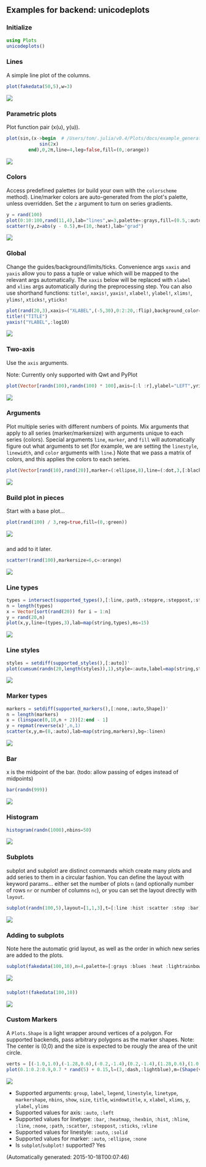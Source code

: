 ## Examples for backend: unicodeplots

### Initialize

```julia
using Plots
unicodeplots()
```

### Lines

A simple line plot of the columns.

```julia
plot(fakedata(50,5),w=3)
```

![](img/unicodeplots/unicodeplots_example_1.png)

### Parametric plots

Plot function pair (x(u), y(u)).

```julia
plot(sin,(x->begin  # /Users/tom/.julia/v0.4/Plots/docs/example_generation.jl, line 50:
            sin(2x)
        end),0,2π,line=4,leg=false,fill=(0,:orange))
```

![](img/unicodeplots/unicodeplots_example_3.png)

### Colors

Access predefined palettes (or build your own with the `colorscheme` method).  Line/marker colors are auto-generated from the plot's palette, unless overridden.  Set the `z` argument to turn on series gradients.

```julia
y = rand(100)
plot(0:10:100,rand(11,4),lab="lines",w=3,palette=:grays,fill=(0.5,:auto))
scatter!(y,z=abs(y - 0.5),m=(10,:heat),lab="grad")
```

![](img/unicodeplots/unicodeplots_example_4.png)

### Global

Change the guides/background/limits/ticks.  Convenience args `xaxis` and `yaxis` allow you to pass a tuple or value which will be mapped to the relevant args automatically.  The `xaxis` below will be replaced with `xlabel` and `xlims` args automatically during the preprocessing step. You can also use shorthand functions: `title!`, `xaxis!`, `yaxis!`, `xlabel!`, `ylabel!`, `xlims!`, `ylims!`, `xticks!`, `yticks!`

```julia
plot(rand(20,3),xaxis=("XLABEL",(-5,30),0:2:20,:flip),background_color=RGB(0.2,0.2,0.2),leg=false)
title!("TITLE")
yaxis!("YLABEL",:log10)
```

![](img/unicodeplots/unicodeplots_example_5.png)

### Two-axis

Use the `axis` arguments.

Note: Currently only supported with Qwt and PyPlot

```julia
plot(Vector[randn(100),randn(100) * 100],axis=[:l :r],ylabel="LEFT",yrightlabel="RIGHT")
```

![](img/unicodeplots/unicodeplots_example_6.png)

### Arguments

Plot multiple series with different numbers of points.  Mix arguments that apply to all series (marker/markersize) with arguments unique to each series (colors).  Special arguments `line`, `marker`, and `fill` will automatically figure out what arguments to set (for example, we are setting the `linestyle`, `linewidth`, and `color` arguments with `line`.)  Note that we pass a matrix of colors, and this applies the colors to each series.

```julia
plot(Vector[rand(10),rand(20)],marker=(:ellipse,8),line=(:dot,3,[:black :orange]))
```

![](img/unicodeplots/unicodeplots_example_7.png)

### Build plot in pieces

Start with a base plot...

```julia
plot(rand(100) / 3,reg=true,fill=(0,:green))
```

![](img/unicodeplots/unicodeplots_example_8.png)

### 

and add to it later.

```julia
scatter!(rand(100),markersize=6,c=:orange)
```

![](img/unicodeplots/unicodeplots_example_9.png)

### Line types



```julia
types = intersect(supported_types(),[:line,:path,:steppre,:steppost,:sticks,:scatter])'
n = length(types)
x = Vector[sort(rand(20)) for i = 1:n]
y = rand(20,n)
plot(x,y,line=(types,3),lab=map(string,types),ms=15)
```

![](img/unicodeplots/unicodeplots_example_11.png)

### Line styles



```julia
styles = setdiff(supported_styles(),[:auto])'
plot(cumsum(randn(20,length(styles)),1),style=:auto,label=map(string,styles),w=5)
```

![](img/unicodeplots/unicodeplots_example_12.png)

### Marker types



```julia
markers = setdiff(supported_markers(),[:none,:auto,Shape])'
n = length(markers)
x = (linspace(0,10,n + 2))[2:end - 1]
y = repmat(reverse(x)',n,1)
scatter(x,y,m=(8,:auto),lab=map(string,markers),bg=:linen)
```

![](img/unicodeplots/unicodeplots_example_13.png)

### Bar

x is the midpoint of the bar. (todo: allow passing of edges instead of midpoints)

```julia
bar(randn(999))
```

![](img/unicodeplots/unicodeplots_example_14.png)

### Histogram



```julia
histogram(randn(1000),nbins=50)
```

![](img/unicodeplots/unicodeplots_example_15.png)

### Subplots

  subplot and subplot! are distinct commands which create many plots and add series to them in a circular fashion.
  You can define the layout with keyword params... either set the number of plots `n` (and optionally number of rows `nr` or 
  number of columns `nc`), or you can set the layout directly with `layout`.


```julia
subplot(randn(100,5),layout=[1,1,3],t=[:line :hist :scatter :step :bar],nbins=10,leg=false)
```

![](img/unicodeplots/unicodeplots_example_16.png)

### Adding to subplots

Note here the automatic grid layout, as well as the order in which new series are added to the plots.

```julia
subplot(fakedata(100,10),n=4,palette=[:grays :blues :heat :lightrainbow],bg=[:orange :pink :darkblue :black])
```

![](img/unicodeplots/unicodeplots_example_17.png)

### 



```julia
subplot!(fakedata(100,10))
```

![](img/unicodeplots/unicodeplots_example_18.png)

### Custom Markers

A `Plots.Shape` is a light wrapper around vertices of a polygon.  For supported backends, pass arbitrary polygons as the marker shapes.  Note: The center is (0,0) and the size is expected to be rougly the area of the unit circle.

```julia
verts = [(-1.0,1.0),(-1.28,0.6),(-0.2,-1.4),(0.2,-1.4),(1.28,0.6),(1.0,1.0),(-1.0,1.0),(-0.2,-0.6),(0.0,-0.2),(-0.4,0.6),(1.28,0.6),(0.2,-1.4),(-0.2,-1.4),(0.6,0.2),(-0.2,0.2),(0.0,-0.2),(0.2,0.2),(-0.2,-0.6)]
plot(0.1:0.2:0.9,0.7 * rand(5) + 0.15,l=(3,:dash,:lightblue),m=(Shape(verts),30,RGBA(0,0,0,0.2)),bg=:pink,fg=:darkblue,xlim=(0,1),ylim=(0,1),leg=false)
```

![](img/unicodeplots/unicodeplots_example_21.png)

- Supported arguments: `group`, `label`, `legend`, `linestyle`, `linetype`, `markershape`, `nbins`, `show`, `size`, `title`, `windowtitle`, `x`, `xlabel`, `xlims`, `y`, `ylabel`, `ylims`
- Supported values for axis: `:auto`, `:left`
- Supported values for linetype: `:bar`, `:heatmap`, `:hexbin`, `:hist`, `:hline`, `:line`, `:none`, `:path`, `:scatter`, `:steppost`, `:sticks`, `:vline`
- Supported values for linestyle: `:auto`, `:solid`
- Supported values for marker: `:auto`, `:ellipse`, `:none`
- Is `subplot`/`subplot!` supported? Yes

(Automatically generated: 2015-10-18T00:07:46)